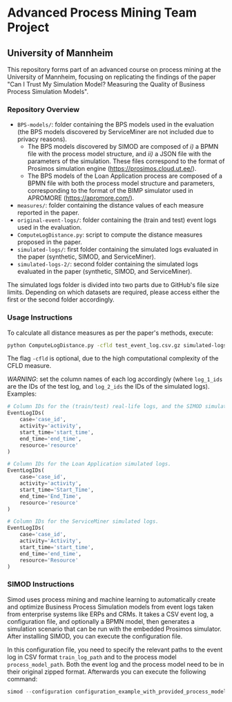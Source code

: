# Advanced Process Mining Team Project
## University of Mannheim

This repository forms part of an advanced course on process mining at the University of Mannheim, focusing on replicating the findings of the paper "Can I Trust My Simulation Model? Measuring the Quality of Business Process Simulation Models".

### Repository Overview

- `BPS-models/`: folder containing the BPS models used in the evaluation (the BPS models discovered by ServiceMiner are not included due to privacy reasons).
  - The BPS models discovered by SIMOD are composed of _i)_ a BPMN file with the process model structure, and _ii)_ a JSON file with the parameters of the simulation. These files correspond to the format of Prosimos simulation engine (https://prosimos.cloud.ut.ee/).
  - The BPS models of the Loan Application process are composed of a BPMN file with both the process model structure and parameters, corresponding to the format of the BIMP simulator used in APROMORE (https://apromore.com/).
- `measures/`: folder containing the distance values of each measure reported in the paper.
- `original-event-logs/`: folder containing the (train and test) event logs used in the evaluation.
- `ComputeLogDistance.py`: script to compute the distance measures proposed in the paper.
- `simulated-logs/`: first folder containing the simulated logs evaluated in the paper (synthetic, SIMOD, and ServiceMiner).
- `simulated-logs-2/`: second folder containing the simulated logs evaluated in the paper (synthetic, SIMOD, and ServiceMiner).

The simulated logs folder is divided into two parts due to GitHub's file size limits. Depending on which datasets are required, please access either the first or the second folder accordingly.

### Usage Instructions

To calculate all distance measures as per the paper's methods, execute:

```bash
python ComputeLogDistance.py -cfld test_event_log.csv.gz simulated-logs/
```

The flag `-cfld` is optional, due to the high computational complexity of the CFLD measure.

*WARNING*: set the column names of each log accordingly (where `log_1_ids` are the IDs of the test log, and `log_2_ids` the IDs of the simulated logs). Examples:

```python
# Column IDs for the (train/test) real-life logs, and the SIMOD simulated logs.
EventLogIDs(
    case='case_id',
    activity='activity',
    start_time='start_time',
    end_time='end_time',
    resource='resource'
)

# Column IDs for the Loan Application simulated logs.
EventLogIDs(
    case='case_id',
    activity='activity',
    start_time='Start_Time',
    end_time='End_Time',
    resource='resource'
)

# Column IDs for the ServiceMiner simulated logs.
EventLogIDs(
    case='case_id',
    activity='Activity',
    start_time='start_time',
    end_time='end_time',
    resource='Resource'
)
```

### SIMOD Instructions

Simod uses process mining and machine learning to automatically create and optimize Business Process Simulation models from event logs taken from enterprise systems like ERPs and CRMs. It takes a CSV event log, a configuration file, and optionally a BPMN model, then generates a simulation scenario that can be run with the embedded Prosimos simulator. After installing SIMOD, you can execute the configuration file.

In this configuration file, you need to specify the relevant paths to the event log in CSV format `train_log_path` and to the process model `process_model_path`. Both the event log and the process model need to be in their original zipped format. Afterwards you can execute the following command:

```python
simod --configuration configuration_example_with_provided_process_model.yml
```

